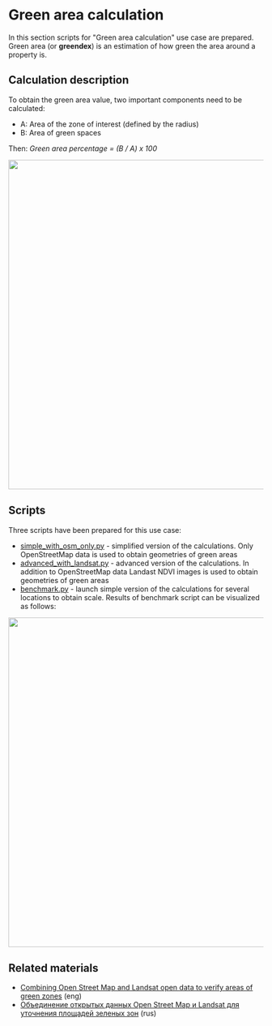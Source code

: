 # Green area calculation 

In this section scripts for "Green area calculation" use case are prepared. 
Green area (or **greendex**) is an estimation of how green the area around a property is.

## Calculation description 

To obtain the green area value, two important components need to be calculated: 

- A: Area of the zone of interest (defined by the radius)
- B: Area of green spaces

Then: *Green area percentage = (B / A) x 100*

<img src="https://raw.githubusercontent.com/wiredhut/estaty/main/docs/media/greendex_example.png" width="650"/>

## Scripts 

Three scripts have been prepared for this use case:

- [simple_with_osm_only.py](simple_with_osm_only.py) - simplified version of the calculations. 
    Only OpenStreetMap data is used to obtain geometries of green areas
- [advanced_with_landsat.py](advanced_with_landsat.py) - advanced version of the calculations. 
    In addition to OpenStreetMap data Landast NDVI images is used to obtain geometries of green areas
- [benchmark.py](benchmark.py) - launch simple version of the calculations for several locations to obtain scale. 
    Results of benchmark script can be visualized as follows:

<img src="https://raw.githubusercontent.com/wiredhut/estaty/main/docs/media/greendex_berlin_benchmark_map.png" width="650"/>


## Related materials

- [Combining Open Street Map and Landsat open data to verify areas of green zones](https://medium.com/towards-data-science/combining-open-street-map-and-landsat-open-data-to-verify-areas-of-green-zones-b1956e561321) (eng)
- [Объединение открытых данных Open Street Map и Landsat для уточнения площадей зеленых зон](https://habr.com/ru/articles/764686/) (rus)
